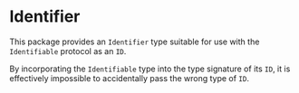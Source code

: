 # Identifier

This package provides an `Identifier` type suitable for use with the `Identifiable` protocol as an
`ID`.

By incorporating the `Identifiable` type into the type signature of its `ID`, it is effectively
impossible to accidentally pass the wrong type of `ID`.
